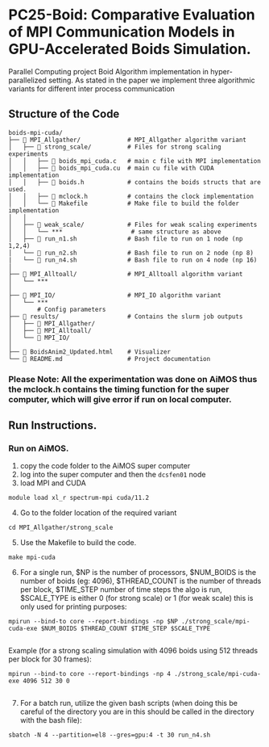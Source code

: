# PC25-Boid: Comparative Evaluation of MPI Communication Models in GPU-Accelerated Boids Simulation.
Parallel Computing project Boid Algorithm implementation in hyper-parallelized setting. As stated in the paper we implement three algorithmic variants for different inter process communication

## Structure of the Code

```plaintext
boids-mpi-cuda/
├── 📂 MPI_Allgather/             # MPI_Allgather algorithm variant
│   ├── 📂 strong_scale/          # Files for strong scaling experiments
│   │   ├── 📄 boids_mpi_cuda.c   # main c file with MPI implementation
│   │   ├── 📄 boids_mpi_cuda.cu  # main cu file with CUDA implementation
│   │   ├── 📄 boids.h            # contains the boids structs that are used.
│   │   ├── 📄 mclock.h           # contains the clock implementation
│   │   └── 📄 Makefile           # Make file to build the folder implementation
│   │
│   ├── 📂 weak_scale/            # Files for weak scaling experiments
│   │   └── ***                   # same structure as above 
│   ├── 📄 run_n1.sh              # Bash file to run on 1 node (np 1,2,4)
│   └── 📄 run_n2.sh              # Bash file to run on 2 node (np 8)
|   └── 📄 run_n4.sh              # Bash file to run on 4 node (np 16)
│
├── 📂 MPI_Alltoall/              # MPI_Alltoall algorithm variant
│   └── ***      
│                 
├── 📂 MPI_IO/                    # MPI_IO algorithm variant
│   └── ***   
│       # Config parameters
├── 📂 results/                   # Contains the slurm job outputs
│   ├── 📂 MPI_Allgather/        
│   ├── 📂 MPI_Alltoall/
│   └── 📂 MPI_IO/
│
├── 📄 BoidsAnim2_Updated.html    # Visualizer
└── 📄 README.md                  # Project documentation

```

### Please Note: All the experimentation was done on AiMOS thus the mclock.h contains the timing function for the super computer, which will give error if run on local computer.

## Run Instructions.

### Run on AiMOS.

1. copy the code folder to the AiMOS super computer
2. log into the super computer and then the `dcsfen01` node
3. load MPI and CUDA
```terminal
module load xl_r spectrum-mpi cuda/11.2
```
4. Go to the folder location of the required variant
```terminal
cd MPI_Allgather/strong_scale
```
5. Use the Makefile to build the code.
```terminal
make mpi-cuda
```
6. For a single run, $NP is the number of processors, $NUM_BOIDS is the number of boids (eg: 4096), $THREAD_COUNT is the number of threads per block, $TIME_STEP number of time steps the algo is run, $SCALE_TYPE is either 0 (for strong scale) or 1 (for weak scale) this is only used for printing purposes:
```terminal
mpirun --bind-to core --report-bindings -np $NP ./strong_scale/mpi-cuda-exe $NUM_BOIDS $THREAD_COUNT $TIME_STEP $SCALE_TYPE
        
```
Example (for a strong scaling simulation with 4096 boids using 512 threads per block for 30 frames):
```terminal
mpirun --bind-to core --report-bindings -np 4 ./strong_scale/mpi-cuda-exe 4096 512 30 0
        
```

7. For a batch run, utilize the given bash scripts (when doing this be careful of the directory you are in this should be called in the directory with the bash file):
```dotnetcli
sbatch -N 4 --partition=el8 --gres=gpu:4 -t 30 run_n4.sh
```
